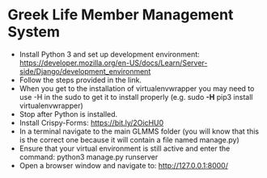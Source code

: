 # Greek Life Member Management System

- Install Python 3 and set up development environment: https://developer.mozilla.org/en-US/docs/Learn/Server-side/Django/development_environment
- Follow the steps provided in the link.
- When you get to the installation of virtualenvwrapper you may need to use -H in the sudo to get it to install properly (e.g. sudo **-H** pip3 install virtualenvwrapper)
- Stop after Python is installed.
- Install Crispy-Forms: https://bit.ly/2OicHU0
- In a terminal navigate to the main GLMMS folder (you will know that this is the correct one because it will contain a file named manage.py)
- Ensure that your virtual environment is still active and enter the command: python3 manage.py runserver
- Open a browser window and navigate to: http://127.0.0.1:8000/

